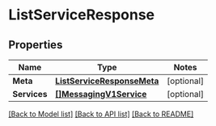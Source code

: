 # ListServiceResponse

## Properties
Name | Type | Notes
------------ | ------------- | -------------
**Meta** | [**ListServiceResponseMeta**](ListServiceResponse_meta.md) | [optional] 
**Services** | [**[]MessagingV1Service**](messaging.v1.service.md) | [optional] 

[[Back to Model list]](../README.md#documentation-for-models) [[Back to API list]](../README.md#documentation-for-api-endpoints) [[Back to README]](../README.md)


